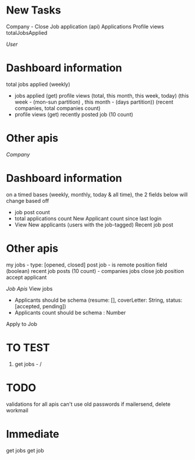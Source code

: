 # New Tasks
Company - Close Job application (api)
Applications
Profile views
totalJobsApplied


_User_
# Dashboard information
total jobs applied (weekly)
- jobs applied (get)
profile views (total, this month, this week, today) (this week - (mon-sun partition) , this month - (days partition)) (recent companies, total companies count)
- profile views (get)
recently posted job (10 count)
# Other apis

_Company_
# Dashboard information
on a timed bases (weekly, monthly, today & all time), the 2 fields below will change based off
- job post count
- total applications count
New Applicant count since last login
- View New applicants (users with the job-tagged)
Recent job post

# Other apis
my jobs - type: [opened, closed]
post job - is remote position field (boolean)
recent job posts (10 count) - companies jobs
close job position
accept applicant

_Job Apis_
View jobs
- Applicants should be schema (resume: [], coverLetter: String, status: [accepted, pending])
- Applicants count should be schema : Number



Apply to Job


# TO TEST
1. get jobs - / 
# TODO
validations for all apis
can't use old passwords
if mailersend, delete workmail

# Immediate
get jobs
get job
